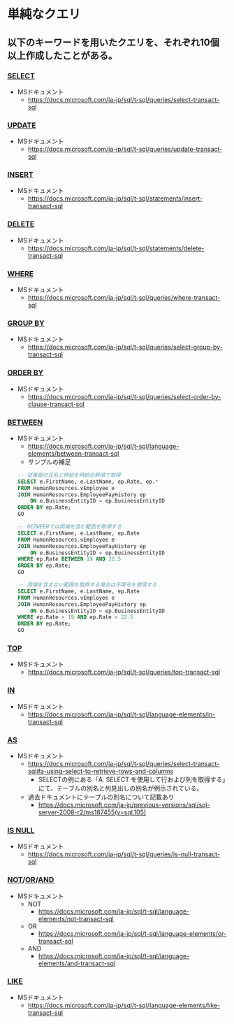 # 単純なクエリ
## 以下のキーワードを用いたクエリを、それぞれ10個以上作成したことがある。
### [SELECT](https://docs.microsoft.com/ja-jp/sql/t-sql/queries/select-transact-sql)
- MSドキュメント
  - https://docs.microsoft.com/ja-jp/sql/t-sql/queries/select-transact-sql

### [UPDATE](https://docs.microsoft.com/ja-jp/sql/t-sql/queries/update-transact-sql)
- MSドキュメント
  - https://docs.microsoft.com/ja-jp/sql/t-sql/queries/update-transact-sql

### [INSERT](https://docs.microsoft.com/ja-jp/sql/t-sql/statements/insert-transact-sql)
- MSドキュメント
  - https://docs.microsoft.com/ja-jp/sql/t-sql/statements/insert-transact-sql

### [DELETE](https://docs.microsoft.com/ja-jp/sql/t-sql/statements/delete-transact-sql)
- MSドキュメント
  - https://docs.microsoft.com/ja-jp/sql/t-sql/statements/delete-transact-sql

### [WHERE](https://docs.microsoft.com/ja-jp/sql/t-sql/queries/where-transact-sql)
- MSドキュメント
  - https://docs.microsoft.com/ja-jp/sql/t-sql/queries/where-transact-sql

### [GROUP BY](https://docs.microsoft.com/ja-jp/sql/t-sql/queries/select-group-by-transact-sql)
- MSドキュメント
  - https://docs.microsoft.com/ja-jp/sql/t-sql/queries/select-group-by-transact-sql

### [ORDER BY](https://docs.microsoft.com/ja-jp/sql/t-sql/queries/select-order-by-clause-transact-sql)
- MSドキュメント
  - https://docs.microsoft.com/ja-jp/sql/t-sql/queries/select-order-by-clause-transact-sql

### [BETWEEN](https://docs.microsoft.com/ja-jp/sql/t-sql/language-elements/between-transact-sql)
- MSドキュメント
  - https://docs.microsoft.com/ja-jp/sql/t-sql/language-elements/between-transact-sql
  - サンプルの補足
  ```sql
  -- 従業員の氏名と時給を時給の昇順で取得
  SELECT e.FirstName, e.LastName, ep.Rate, ep.*  
  FROM HumanResources.vEmployee e   
  JOIN HumanResources.EmployeePayHistory ep   
      ON e.BusinessEntityID = ep.BusinessEntityID  
  ORDER BY ep.Rate;  
  GO

  -- BETWEENでは両端を含む範囲を取得する
  SELECT e.FirstName, e.LastName, ep.Rate  
  FROM HumanResources.vEmployee e   
  JOIN HumanResources.EmployeePayHistory ep   
      ON e.BusinessEntityID = ep.BusinessEntityID  
  WHERE ep.Rate BETWEEN 19 AND 22.5  
  ORDER BY ep.Rate;  
  GO

  -- 両端を含まない範囲を取得する場合は不等号を使用する
  SELECT e.FirstName, e.LastName, ep.Rate  
  FROM HumanResources.vEmployee e   
  JOIN HumanResources.EmployeePayHistory ep   
      ON e.BusinessEntityID = ep.BusinessEntityID  
  WHERE ep.Rate > 19 AND ep.Rate < 22.5  
  ORDER BY ep.Rate;  
  GO
  ```

### [TOP](https://docs.microsoft.com/ja-jp/sql/t-sql/queries/top-transact-sql)
- MSドキュメント
  - https://docs.microsoft.com/ja-jp/sql/t-sql/queries/top-transact-sql

### [IN](https://docs.microsoft.com/ja-jp/sql/t-sql/language-elements/in-transact-sql)
- MSドキュメント
  - https://docs.microsoft.com/ja-jp/sql/t-sql/language-elements/in-transact-sql

### [AS](https://docs.microsoft.com/ja-jp/sql/t-sql/queries/select-transact-sql#a-using-select-to-retrieve-rows-and-columns)
- MSドキュメント
  - https://docs.microsoft.com/ja-jp/sql/t-sql/queries/select-transact-sql#a-using-select-to-retrieve-rows-and-columns
    - SELECTの例にある「A. SELECT を使用して行および列を取得する」にて、テーブルの別名と列見出しの別名が例示されている。
  - 過去ドキュメントにテーブルの別名について記載あり
    - https://docs.microsoft.com/ja-jp/previous-versions/sql/sql-server-2008-r2/ms187455(v=sql.105)

### [IS NULL](https://docs.microsoft.com/ja-jp/sql/t-sql/queries/is-null-transact-sql)
- MSドキュメント
  - https://docs.microsoft.com/ja-jp/sql/t-sql/queries/is-null-transact-sql

### [NOT](https://docs.microsoft.com/ja-jp/sql/t-sql/language-elements/not-transact-sql)/[OR](https://docs.microsoft.com/ja-jp/sql/t-sql/language-elements/or-transact-sql)/[AND](https://docs.microsoft.com/ja-jp/sql/t-sql/language-elements/and-transact-sql)
- MSドキュメント
  - NOT
    - https://docs.microsoft.com/ja-jp/sql/t-sql/language-elements/not-transact-sql
  - OR
    - https://docs.microsoft.com/ja-jp/sql/t-sql/language-elements/or-transact-sql
  - AND
    - https://docs.microsoft.com/ja-jp/sql/t-sql/language-elements/and-transact-sql

### [LIKE](https://docs.microsoft.com/ja-jp/sql/t-sql/language-elements/like-transact-sql)
- MSドキュメント
  - https://docs.microsoft.com/ja-jp/sql/t-sql/language-elements/like-transact-sql
  

